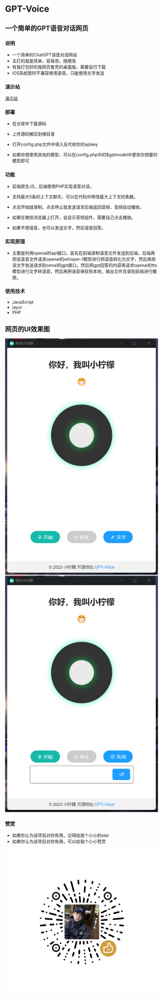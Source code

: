 # GPT-Voice

## 一个简单的GPT语音对话网页

### 说明
- 一个简单的ChatGPT语音对话网站
- 主打的就是简单，容易改，随便改
- 有我打包好的我网页套壳的桌面版，需要自行下载
- iOS系统暂时不兼容使用录音，只能使用文字发送
### 演示站
[演示站](https://voice.ngnet.fun)

### 部署

- 在仓库中下载源码
  
- 上传源码解压到根目录

- 打开config.php文件中填入反代和你的apikey

- 如果你想使用其他的模型，可以在config.php中的$gptmodel中更改你想要的模型即可

### 功能

- 前端原生JS，后端使用PHP实现语音对话。

- 支持最大5条的上下文聊天，可以在代码中修改最大上下文的条数。

- 点击开始就录制，点击停止就发送请求后端返回音频，音频自动播放。

- 如果在微信浏览器上打开，会显示音频组件，需要自己点击播放。

- 如果不想语音，也可以发送文字，然后语音回答。

### 实现原理

- 主要是利用openai的api接口，首先在前端录制语音文件发送到后端，后端再把该录音文件请求openai的whisper-1模型进行把语音转化为文字，然后再把该文字发送请求到oenai的gpt接口，然后把gpt回答的内容再请求openai的tts模型进行文字转语音，然后再把语音保存到本地，输出文件目录到前端进行播放。

### 使用技术
- JavaScript
- layui
- PHP

## 网页的UI效果图
![图片1](img/1.png)
![图片2](img/2.png)
### 赞赏
-  如果你认为该项目对你有用，记得给我个小小的star
-  如果你认为该项目对你有用，可以给我个小小赞赏

![赞赏](img/zs.jpg)
